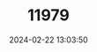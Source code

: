 ---
title: "11979"
category: "Limnogale mergulus"
draft: false
date: 2024-02-22 13:03:50
languages:
  English: ["Aquatic Tenrec", "Web-footed Tenrec"]
---